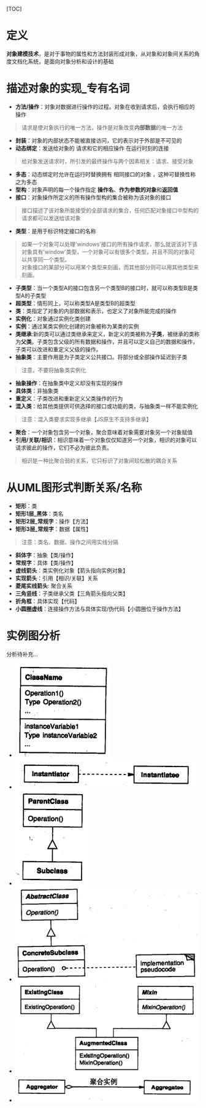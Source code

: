 [TOC]

# 定义
**对象建模技术**，是对于事物的属性和方法封装形成对象，从对象和对象间关系的角度文档化系统，是面向对象分析和设计的基础

# 描述对象的实现_专有名词
- **方法/操作**：对象对数据进行操作的过程。对象在收到请求后，会执行相应的操作
> 请求是使对象执行的唯一方法，操作是对象改变**内部数据**的唯一方法
- **封装**：对象的内部状态不能被直接访问，它的表示对于外部是不可见的
- **动态绑定**：发送给对象的 请求和它的相应操作 在运行时刻的连接 
> 给对象发送请求时，所引发的最终操作与两个因素相关：请求、接受对象
- **多态**：动态绑定时允许在运行时替换拥有 相同接口的对象 ，这种可替换性称之为多态
- **型构**：对象声明的每一个操作指定 **操作名**、**作为参数的对象**和**返回值**
- **接口**：对象操作所定义的所有操作型构的集合被称为该对象的接口
> 接口描述了该对象所能接受的全部请求的集合，任何匹配对象接口中型构的请求都可以发送给该对象
- **类型**：是用于标识特定接口的名称
> 如果一个对象可以处理'windows'接口的所有操作请求，那么就说该对下该对象具有'window'类型，一个对象可以有很多个类型，并且不同的对象可以共享同一个类型。<br/>
> 对象接口的某部分可以用某个类型来刻画，而其他部分则可以用其他类型来刻画。
- **子类型**：当一个类型A的接口包含另一个类型B的接口时，就可以称类型B是类型A的子类型
- **超类型**：情形同上，可以称类型A是类型B的超类型
- **类**：类指定了对象的内部数据和表示，也定义了对象所能完成的操作
- **实例化**：对象通过实例化类创建
- **实例**：通过某类实例化创建的对象被称为某类的实例
- **类继承**:新的类可以通过类继承来定义，新定义的类被称为**子类**，被继承的类称为**父类**。子类包含父级的所有数据和操作，并且可以定义自己的数据和操作，子类可以改进和重定义父级的操作。
- **抽象类**：主要作用是为子类定义公共接口。将部分或全部操作延迟到子类
> 注意，不要将抽象类实例化
- **抽象操作**：在抽象类中定义却没有实现的操作
- **具体类**：非抽象类
- **重定义**：子类改进和重新定义父类操作的行为
- **混入类**：给其他类提供可供选择的接口或功能的类，与抽象类一样不能实例化
> 注意：混入类要求实现多继承【JS原生不支持多继承】
- **聚合**：一个对象包含另一个对象，聚合意味着对象需要对象另一个对象赋值
- **引用/关联/相识**：相识意味着一个对象仅仅知道另一个对象，相识的对象可以请求彼此的操作，它们不必为彼此负责。
> 相识是一种比聚合弱的关系，它只标识了对象间较松散的耦合关系

# 从UML图形式判断关系/名称
- **矩形**：类
- **矩形1层_黑体**：类名
- **矩形2层_常规字**：操作【方法】
- **矩形3层_常规字**：数据【属性】
> 注意：类名、数据、操作之间用实线分隔
- **斜体字**：抽象【类/操作】
- **常规字**：具体【类/操作】
- **虚线箭头**：类实例化对象【箭头指向实例对象】
- **实现箭头**：引用【相识/关联】关系
- **菱尾实线箭头**: 聚合关系
- **三角竖线**：子类继承父类【三角箭头指向父类】
- **折角框**：具体实现【代码】
- **小圆圈虚线**：连接操作方法与具体实现/伪代码【小圆圈位于操作方法】

# 实例图分析
分析待补充...
- ![img](../img/OMT1.png)
- ![img](../img/OMT2.png)
- ![img](../img/OMT3.png)
- ![img](../img/OMT4.png)
- ![img](../img/OMT5.png)
- ![img](../img/OMT6.png)



